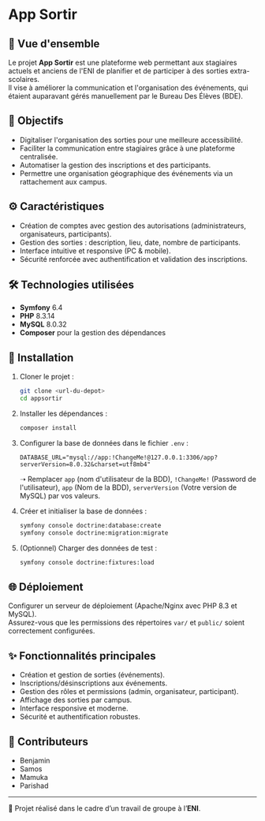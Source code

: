 # App Sortir

## 📖 Vue d'ensemble
Le projet **App Sortir** est une plateforme web permettant aux stagiaires actuels et anciens de l'ENI de planifier et de participer à des sorties extra-scolaires.  
Il vise à améliorer la communication et l'organisation des événements, qui étaient auparavant gérés manuellement par le Bureau Des Élèves (BDE).

## 🎯 Objectifs
- Digitaliser l'organisation des sorties pour une meilleure accessibilité.  
- Faciliter la communication entre stagiaires grâce à une plateforme centralisée.  
- Automatiser la gestion des inscriptions et des participants.  
- Permettre une organisation géographique des événements via un rattachement aux campus.  

## ⚙️ Caractéristiques
- Création de comptes avec gestion des autorisations (administrateurs, organisateurs, participants).  
- Gestion des sorties : description, lieu, date, nombre de participants.  
- Interface intuitive et responsive (PC & mobile).  
- Sécurité renforcée avec authentification et validation des inscriptions.  

## 🛠️ Technologies utilisées
- **Symfony** 6.4  
- **PHP** 8.3.14  
- **MySQL** 8.0.32  
- **Composer** pour la gestion des dépendances  

## 🚀 Installation

1. Cloner le projet :
   ```bash
   git clone <url-du-depot>
   cd appsortir
   ```

2. Installer les dépendances :
   ```bash
   composer install
   ```

3. Configurer la base de données dans le fichier `.env` :
   ```env
   DATABASE_URL="mysql://app:!ChangeMe!@127.0.0.1:3306/app?serverVersion=8.0.32&charset=utf8mb4"
   ```
   ➝ Remplacer `app` (nom d'utilisateur de la BDD), `!ChangeMe!` (Password de l'utilisateur), `app` (Nom de la BDD), `serverVersion` (Votre version de MySQL) par vos valeurs.

4. Créer et initialiser la base de données :
   ```bash
   symfony console doctrine:database:create
   symfony console doctrine:migration:migrate
   ```

5. (Optionnel) Charger des données de test :
   ```bash
   symfony console doctrine:fixtures:load
   ```

## 🌐 Déploiement
Configurer un serveur de déploiement (Apache/Nginx avec PHP 8.3 et MySQL).  
Assurez-vous que les permissions des répertoires `var/` et `public/` soient correctement configurées.  

## ✨ Fonctionnalités principales
- Création et gestion de sorties (événements).  
- Inscriptions/désinscriptions aux événements.  
- Gestion des rôles et permissions (admin, organisateur, participant).  
- Affichage des sorties par campus.  
- Interface responsive et moderne.  
- Sécurité et authentification robustes.  

## 👥 Contributeurs
- Benjamin
- Samos
- Mamuka
- Parishad

---

👥 Projet réalisé dans le cadre d’un travail de groupe à l’**ENI**.
